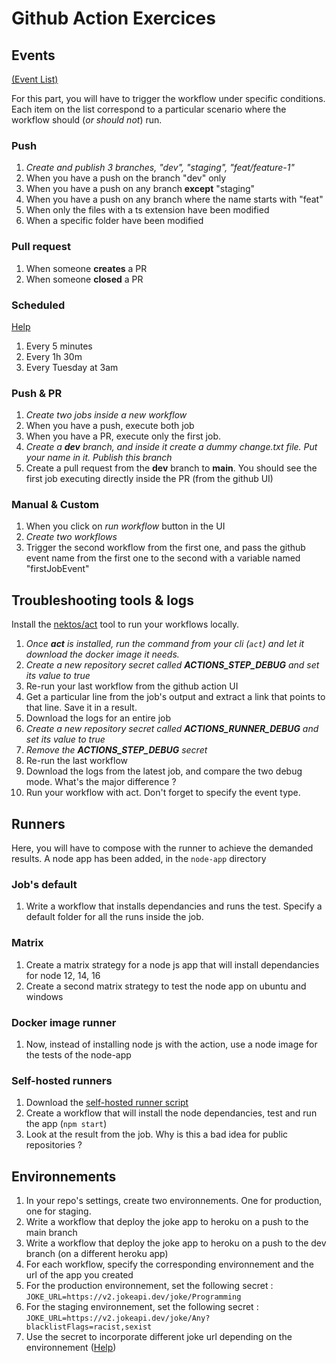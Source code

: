 # Github Action Exercices

## Events
[(Event List)](https://docs.github.com/en/actions/using-workflows/events-that-trigger-workflows)

For this part, you will have to trigger the workflow under specific conditions. Each item on the list correspond to a particular scenario where the workflow should (*or should not*) run.

### Push
1. *Create and publish 3 branches, "dev", "staging", "feat/feature-1"*
2. When you have a push on the branch "dev" only
3. When you have a push on any branch **except** "staging"
4. When you have a push on any branch where the name starts with "feat"
5. When only the files with a ts extension have been modified
6. When a specific folder have been modified


### Pull request
1. When someone **creates** a PR
2. When someone **closed** a PR

### Scheduled
[Help](https://crontab.guru)
1. Every 5 minutes
2. Every 1h 30m
3. Every Tuesday at 3am

### Push & PR
1. *Create two jobs inside a new workflow*
2. When you have a push, execute both job
3. When you have a PR, execute only the first job.
4. *Create a **dev** branch, and inside it create a dummy change.txt file. Put your name in it. Publish this branch*
5. Create a pull request from the **dev** branch to **main**. You should see the first job executing directly inside the PR (from the github UI)

### Manual & Custom
1. When you click on *run workflow* button in the UI
2. *Create two workflows*
3. Trigger the second workflow from the first one, and pass the github event name from the first one to the second with a variable named "firstJobEvent"

## Troubleshooting tools & logs
Install the [nektos/act](https://github.com/nektos/act) tool to run your workflows locally.

1. *Once **act** is installed, run the command from your cli (`act`) and let it download the docker image it needs.*
2. *Create a new repository secret called **ACTIONS_STEP_DEBUG** and set its value to true*
3. Re-run your last workflow from the github action UI
4. Get a particular line from the job's output and extract a link that points to that line. Save it in a result.
5. Download the logs for an entire job
6. *Create a new repository secret called **ACTIONS_RUNNER_DEBUG** and set its value to true*
7. *Remove the **ACTIONS_STEP_DEBUG** secret*
8. Re-run the last workflow
9. Download the logs from the latest job, and compare the two debug mode. What's the major difference ?
10. Run your workflow with act. Don't forget to specify the event type.

## Runners

Here, you will have to compose with the runner to achieve the demanded results. A node app has been added, in the `node-app` directory

### Job's default

1. Write a workflow that installs dependancies and runs the test. Specify a default folder for all the runs inside the job.


### Matrix 

1. Create a matrix strategy for a node js app that will install dependancies for node 12, 14, 16
2. Create a second matrix strategy to test the node app on ubuntu and windows

### Docker image runner
1. Now, instead of installing node js with the action, use a node image for the tests of the node-app

### Self-hosted runners
1. Download the [self-hosted runner script](https://docs.github.com/en/actions/hosting-your-own-runners/adding-self-hosted-runners) 
2. Create a workflow that will install the node dependancies, test and run the app (`npm start`)
3. Look at the result from the job. Why is this a bad idea for public repositories ?

## Environnements

1. In your repo's settings, create two environnements. One for production, one for staging.
2. Write a workflow that deploy the joke app to heroku on a push to the main branch
3. Write a workflow that deploy the joke app to heroku on a push to the dev branch (on a different heroku app)
4. For each workflow, specify the corresponding environnement and the url of the app you created
5. For the production environnement, set the following secret : `JOKE_URL=https://v2.jokeapi.dev/joke/Programming`
6. For the staging environnement, set the following secret : `JOKE_URL=https://v2.jokeapi.dev/joke/Any?blacklistFlags=racist,sexist`
7. Use the secret to incorporate different joke url depending on the environnement ([Help](https://github.com/marketplace/actions/deploy-to-heroku#procfile-passing))


